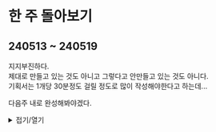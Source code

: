 # 한 주 돌아보기
## 240513 ~ 240519
지지부진하다.\
제대로 만들고 있는 것도 아니고 그렇다고 안만들고 있는 것도 아니다.\
기획서는 1개당 30분정도 걸릴 정도로 많이 작성해야한다고 하는데...

다음주 내로 완성해봐야겠다.

<details>
<summary>접기/열기</summary>


![image](https://github.com/JM94Ent/TIL-WIL/assets/143363550/16136cdc-e7b0-4fa2-8ef7-17fbf9336532)

</details>


